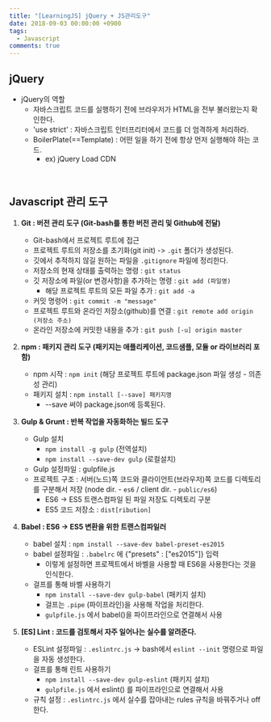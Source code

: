 ```yaml
---
title: "[LearningJS] jQuery + JS관리도구"
date: 2018-09-03 00:00:00 +0900
tags:
  - Javascript
comments: true
---
```


## jQuery

- jQuery의 역할
  - 자바스크립트 코드를 실행하기 전에 브라우저가 HTML을 전부 불러왔는지 확인한다.
  - 'use strict' : 자바스크립트 인터프리터에서 코드를 더 엄격하게 처리하라.
  - BoilerPlate(==Template) : 어떤 일을 하기 전에 항상 먼저 실행해야 하는 코드.
    - ex) jQuery Load CDN

<br/>

## Javascript 관리 도구

1. **Git : 버전 관리 도구 (Git-bash를 통한 버전 관리 및 Github에 전달)**
   - Git-bash에서 프로젝트 루트에 접근
   - 프로젝트 루트의 저장소를 초기화(git init) -> `.git` 폴더가 생성된다.
   - 깃에서 추적하지 않길 원하는 파일을 `.gitignore` 파일에 정리한다.
   - 저장소의 현재 상태를 출력하는 명령 : `git status`
   - 깃 저장소에 파일(or 변경사항)을 추가하는 명령 : `git add (파일명)`
     - 해당 프로젝트 루트의 모든 파일 추가 : `git add -a`
   - 커밋 명령어 : `git commit -m "message"`
   - 프로젝트 루트와 온라인 저장소(github)를 연결 : `git remote add origin (저장소 주소)`
   - 온라인 저장소에 커밋한 내용을 추가 : `git push [-u] origin master`
2. **npm : 패키지 관리 도구 (패키지는 애플리케이션, 코드샘플, 모듈 or 라이브러리 포함)**
   - npm 시작 : `npm init` (해당 프로젝트 루트에 package.json 파일 생성 - 의존성 관리)
   - 패키지 설치 : `npm install [--save] 패키지명`
     - --save 써야 package.json에 등록된다.
3. **Gulp & Grunt : 반복 작업을 자동화하는 빌드 도구**

   - Gulp 설치
     - `npm install -g gulp` (전역설치)
     - `npm install --save-dev gulp` (로컬설치)
   - Gulp 설정파일 : gulpfile.js
   - 프로젝트 구조 : 서버(노드)쪽 코드와 클라이언트(브라우저)쪽 코드를 디렉토리를 구분해서 저장 (node dir. - `es6` / client dir. - `public/es6`)
     - ES6 -> ES5 트랜스컴파일 된 파일 저장도 디렉토리 구분
     - ES5 코드 저장소 : `dist[ribution]`
4. **Babel : ES6 -> ES5 변환을 위한 트랜스컴파일러**

   - babel 설치 : `npm install --save-dev babel-preset-es2015`
   - babel 설정파일 : `.babelrc` 에 {"presets" : ["es2015"]} 입력
     - 이렇게 설정하면 프로젝트에서 바벨을 사용할 때 ES6을 사용한다는 것을 인식한다.
   - 걸프를 통해 바벨 사용하기
     - `npm install --save-dev gulp-babel` (패키지 설치)
     - 걸프는 `.pipe` (파이프라인)을 사용해 작업을 처리한다.
     - `gulpfile.js` 에서 babel()을 파이프라인으로 연결해서 사용
5. **[ES] Lint : 코드를 검토해서 자주 일어나는 실수를 알려준다.**

   - ESLint 설정파일 : `.eslintrc.js` -> bash에서 `eslint --init` 명령으로 파일을 자동 생성한다.
   - 걸프를 통해 린트 사용하기
     - `npm install --save-dev gulp-eslint` (패키지 설치)
     - `gulpfile.js` 에서 eslint() 를 파이프라인으로 연결해서 사용
   - 규칙 설정 : `.eslintrc.js` 에서 실수를 잡아내는 rules 규칙을 바꿔주거나 off 한다.